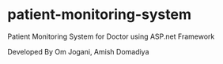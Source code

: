 # patient-monitoring-system
Patient Monitoring System for Doctor using ASP.net Framework

Developed By
Om Jogani,
Amish Domadiya
